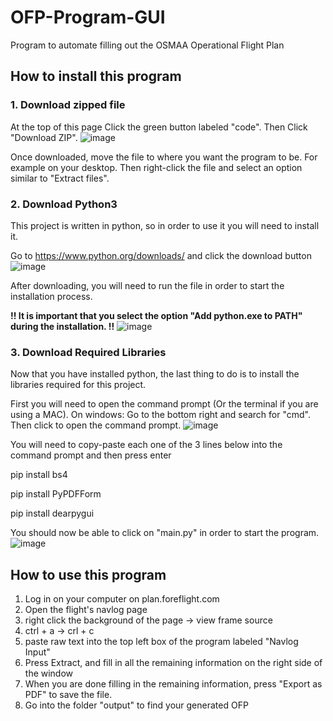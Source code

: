 # OFP-Program-GUI
Program to automate filling out the OSMAA Operational Flight Plan

## How to install this program
### 1. Download zipped file
At the top of this page Click the green button labeled "code". Then Click "Download ZIP".
![image](https://github.com/user-attachments/assets/76a53753-5966-45e8-b020-3af8077f92e2)

Once downloaded, move the file to where you want the program to be. For example on your desktop. 
Then right-click the file and select an option similar to "Extract files".

### 2. Download Python3
This project is written in python, so in order to use it you will need to install it.

Go to https://www.python.org/downloads/ and click the download button
![image](https://github.com/user-attachments/assets/031b6f65-386e-4210-9851-44c2b43253bf)

After downloading, you will need to run the file in order to start the installation process.

**!! It is important that you select the option "Add python.exe to PATH" during the installation. !!**
![image](https://github.com/user-attachments/assets/859278b4-271e-44d9-97ae-9fa3449145f9)


### 3. Download Required Libraries
Now that you have installed python, the last thing to do is to install the libraries required for this project.

First you will need to open the command prompt (Or the terminal if you are using a MAC).
On windows: Go to the bottom right and search for "cmd". Then click to open the command prompt.
![image](https://github.com/user-attachments/assets/e51ce63e-0106-4d81-9cd5-3f95600f0418)

You will need to copy-paste each one of the 3 lines below into the command prompt and then press enter

pip install bs4

pip install PyPDFForm

pip install dearpygui

You should now be able to click on "main.py" in order to start the program.
![image](https://github.com/user-attachments/assets/5125b5e4-d41e-4ebe-915a-35dba51e00c8)


## How to use this program
1. Log in on your computer on plan.foreflight.com
1. Open the flight's navlog page
2. right click the background of the page -> view frame source
3. ctrl + a -> crl + c
4. paste raw text into the top left box of the program labeled "Navlog Input"
6. Press Extract, and fill in all the remaining information on the right side of the window
7. When you are done filling in the remaining information, press "Export as PDF" to save the file.
8. Go into the folder "output" to find your generated OFP
